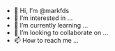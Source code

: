 - 👋 Hi, I’m @markfds
- 👀 I’m interested in ...
- 🌱 I’m currently learning ...
- 💞️ I’m looking to collaborate on ...
- 📫 How to reach me ...

<!---
markfds/markfds is a ✨ special ✨ repository because its `README.md` (this file) appears on your GitHub profile.
You can click the Preview link to take a look at your changes.
--->

